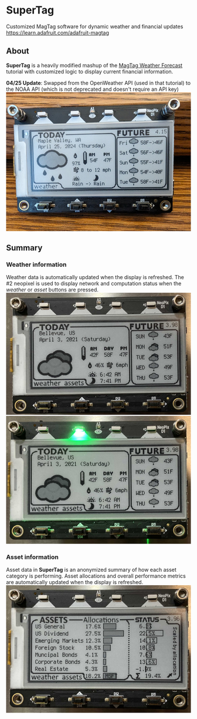 # SuperTag
Customized MagTag software for dynamic weather and financial updates https://learn.adafruit.com/adafruit-magtag

## About
**SuperTag** is a heavily modified mashup of the [MagTag Weather Forecast](https://learn.adafruit.com/magtag-weather/overview) tutorial with customized logic to display current financial information.

**04/25 Update**: Swapped from the OpenWeather API (used in that tutorial) to the NOAA API (which is not deprecated and doesn't require an API key)
![Weather](./4.jpg "Weather")

## Summary
### Weather information
Weather data is automatically updated when the display is refreshed. The #2 neopixel is used to display network and computation status when the *weather* or *asset* buttons are pressed.
![Weather](./1.jpg "Weather")
![Weather](./2.jpg "Weather")

### Asset information
Asset data in **SuperTag** is an anonymized summary of how each asset category is performing. Asset allocations and overall performance metrics are automatically updated when the display is refreshed.
![Assets](./3.jpg "Assets")
